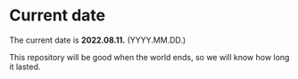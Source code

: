# Current date

The current date is **2022.08.11.** (YYYY.MM.DD.)

This repository will be good when the world ends, so we will know how long it lasted.